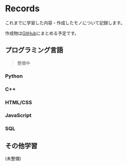 # Records
これまでに学習した内容・作成したモノについて記録します。

作成物は[GitHub](https://github.com/maronuu)にまとめる予定です。

## プログラミング言語
>整備中
### Python
### C++
### HTML/CSS
### JavaScript
### SQL

## その他学習
(未整備)